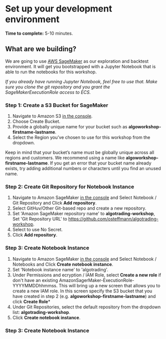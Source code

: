 # Set up your development environment

**Time to complete:** 5-10 minutes.

## What are we building?

We are going to use [AWS SageMaker](https://aws.amazon.com/sagemaker/) as our exploration and backtest environment. It will get you bootstrapped with a Jupyter Notebook that is able to run the notebooks for this workshop.

_If you already have running Jupyter Notebook, feel free to use that. Make sure you clone the git repository and you grant the SageMakerExecutionRole access to ECS._

### Step 1: Create a S3 Bucket for SageMaker

1. Navigate to Amazon S3 [in the console](https://console.aws.amazon.com/s3).
1. Choose Create Bucket.
1. Provide a globally unique name for your bucket such as **algoworkshop-firstname-lastname**.
1. Select the Region you’ve chosen to use for this workshop from the dropdown.

Keep in mind that your bucket’s name must be globally unique across all regions and customers. We recommend using a name like **algoworkshop-firstname-lastname**. If you get an error that your bucket name already exists, try adding additional numbers or characters until you find an unused name.

### Step 2: Create Git Repository for Notebook Instance

1. Navigate to Amazon SageMaker [in the console](https://console.aws.amazon.com/sagemaker) and Select Notebook / Git Repository and Click **Add repository**.
1. Select GitHuv/Other Git-based repo and create a new repository.
1. Set 'Amazon SageMaker repository name' to **algotrading-workshop**, Set 'Git Repository URL' to https://github.com/osteffmann/algotrading-workshop.
1. Select to use No Secret.
1. Click **Add repository**.

### Step 3: Create Notebook Instance

1. Navigate to Amazon SageMaker [in the console](https://console.aws.amazon.com/sagemaker) and Select Notebook / Notebooks and Click **Create notebook instance**.
1. Set 'Notebook instance name' to 'algotrading'.
1. Under Permissions and ecryption / IAM Role, select **Create a new role** if don't have an existing AmazonSagerMaker-ExecutionRole-YYYYMMDDhhmmss. This will bring up a new screen that allows you to create a new IAM role. In this screen specify the S3 bucket that you have created in step 2 (e.g. **algoworkshop-firstname-lastname**) and click **Create Role***
1. Under Git Repositories, select the default repository from the dropdown list: **algotrading-workshop**. 
1. Click **Create notebook instance**.

### Step 3: Create Notebook Instance
